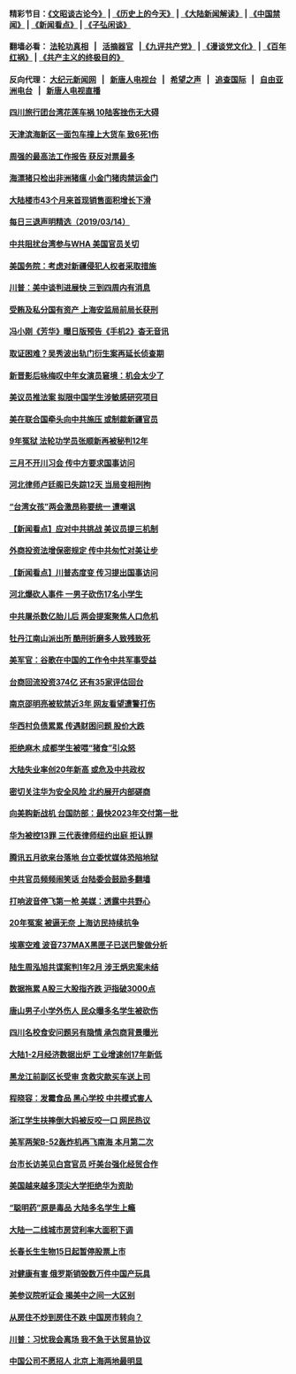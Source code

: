 #### 精彩节目：[《文昭谈古论今》](http://134.209.198.168/wenzhao) | [《历史上的今天》](http://134.209.198.168/today-in-history) | [《大陆新闻解读》](http://134.209.198.168/ntdtv-comedy) | [《中国禁闻》](http://134.209.198.168/ntdtv-news) | [《新闻看点》](http://134.209.198.168/news-insight) | [《子弘闲谈》](http://134.209.198.168/zihongxiantan/) 

 #### 翻墙必看： [法轮功真相](http://134.209.198.168:10000/videos/truth.html) &nbsp;&nbsp;|&nbsp;&nbsp; [活摘器官](http://134.209.198.168:10000/videos/res/Organs/) &nbsp;&nbsp;|[《九评共产党》](http://134.209.198.168:10000/videos/jiuping) | [《漫谈党文化》](http://134.209.198.168:10000/videos/mtdwh) | [《百年红祸》](http://134.209.198.168:10000/videos/bnhh) | [《共产主义的终极目的》](http://134.209.198.168:10000/videos/res/zjmd) 

 #### 反向代理： [大纪元新闻网](http://134.209.198.168:10080/) &nbsp;&nbsp;|&nbsp;&nbsp; [新唐人电视台](http://134.209.198.168:8000/) &nbsp;&nbsp;|&nbsp;&nbsp; [希望之声](http://134.209.198.168:8200/) &nbsp;&nbsp;|&nbsp;&nbsp; [追查国际](http://134.209.198.168:10010/) &nbsp;&nbsp;|&nbsp;&nbsp; [自由亚洲电台](http://134.209.198.168:9800/) &nbsp;&nbsp;|&nbsp;&nbsp; [新唐人电视直播](http://134.209.198.168/) 

#### [四川旅行团台湾花莲车祸 10陆客挫伤无大碍](../pages/nsc413/n11114914.md?t=03150636) 

#### [天津滨海新区一面包车撞上大货车 致6死1伤](../pages/nsc413/n11114842.md?t=03150636) 

#### [周强的最高法工作报告 获反对票最多](../pages/nsc413/n11114777.md?t=03150636) 

#### [海漂猪只检出非洲猪瘟 小金门猪肉禁运金门](../pages/nsc413/n11114834.md?t=03150636) 

#### [大陆楼市43个月来首现销售面积增长下滑](../pages/nsc413/n11114264.md?t=03150636) 

#### [每日三退声明精选（2019/03/14）](../pages/nsc413/n11114933.md?t=03150636) 

#### [中共阻扰台湾参与WHA 美国官员关切](../pages/nsc413/n11114668.md?t=03150636) 

#### [美国务院：考虑对新疆侵犯人权者采取措施](../pages/nsc413/n11114644.md?t=03150636) 


#### [川普：美中谈判进展快 三到四周内有消息](../pages/nsc413/n11113884.md?t=03150636) 

#### [受贿及私分国有资产 上海安监局前局长获刑](../pages/nsc413/n11113936.md?t=03150636) 

#### [冯小刚《芳华》曝日版预告《手机2》杳无音讯](../pages/nsc413/n11113862.md?t=03150636) 

#### [取证困难？吴秀波出轨门衍生案再延长侦查期](../pages/nsc413/n11113679.md?t=03150636) 

#### [新晋影后咏梅叹中年女演员窘境：机会太少了](../pages/nsc413/n11111375.md?t=03150636) 

#### [美议员推法案 拟限中国学生涉敏感研究项目](../pages/nsc413/n11113614.md?t=03150636) 

#### [美在联合国牵头向中共施压 或制裁新疆官员](../pages/nsc413/n11113916.md?t=03150636) 

#### [9年冤狱 法轮功学员张顺新再被秘判12年](../pages/nsc413/n11113839.md?t=03150636) 

#### [三月不开川习会 传中方要求国事访问](../pages/nsc413/n11113391.md?t=03150636) 

#### [河北律师卢廷阁已失踪12天 当局变相刑拘](../pages/nsc413/n11113941.md?t=03150636) 

#### [“台湾女孩”两会激昂称要统一 遭嘲讽](../pages/nsc413/n11113764.md?t=03150636) 

#### [【新闻看点】应对中共挑战 美议员提三机制](../pages/nsc413/n11113410.md?t=03150636) 

#### [外商投资法增保密规定 传中共匆忙对美让步](../pages/nsc413/n11113882.md?t=03150636) 

#### [【新闻看点】川普态度变 传习提出国事访问](../pages/nsc413/n11113351.md?t=03150636) 

#### [河北爆砍人事件 一男子砍伤17名小学生](../pages/nsc413/n11113743.md?t=03150636) 

#### [中共屠杀数亿胎儿后 两会提案聚焦人口危机](../pages/nsc413/n11113782.md?t=03150636) 

#### [牡丹江南山派出所 酷刑折磨多人致残致死](../pages/nsc413/n11110541.md?t=03150636) 

#### [美军官：谷歌在中国的工作令中共军事受益](../pages/nsc413/n11113729.md?t=03150636) 

#### [台商回流投资374亿 还有35家评估回台](../pages/nsc413/n11111998.md?t=03150636) 

#### [南京邵明亮被软禁近3年 网友看望遭警打伤](../pages/nsc413/n11113440.md?t=03150636) 

#### [华西村负债累累 传遇财困问题 股价大跌](../pages/nsc413/n11113676.md?t=03150636) 

#### [拒绝麻木 成都学生被喂“猪食”引众怒](../pages/nsc413/n11113636.md?t=03150636) 

#### [大陆失业率创20年新高 或危及中共政权](../pages/nsc413/n11113473.md?t=03150636) 

#### [密切关注华为安全风险 北约展开内部磋商](../pages/nsc413/n11113653.md?t=03150636) 

#### [向美购新战机 台国防部：最快2023年交付第一批](../pages/nsc413/n11112829.md?t=03150636) 

#### [华为被控13罪 三代表律师纽约出庭 拒认罪](../pages/nsc413/n11113444.md?t=03150636) 

#### [腾讯五月欲来台落地 台立委忧媒体恐陷地狱](../pages/nsc413/n11112820.md?t=03150636) 

#### [中共官员频频闹笑话 台陆委会鼓励多翻墙](../pages/nsc413/n11113254.md?t=03150636) 

#### [打响波音停飞第一枪 美媒：透露中共野心](../pages/nsc413/n11112719.md?t=03150636) 

#### [20年冤案 被逼无奈 上海访民持续抗争](../pages/nsc413/n11113130.md?t=03150636) 


#### [埃塞空难 波音737MAX黑匣子已送巴黎做分析](../pages/nsc413/n11112958.md?t=03150636) 

#### [陆生周泓旭共谍案判1年2月 涉王炳忠案未结](../pages/nsc413/n11112757.md?t=03150636) 

#### [数据拖累 A股三大股指齐跌 沪指破3000点](../pages/nsc413/n11112591.md?t=03150636) 

#### [唐山男子小学外伤人 民众曝多名学生被砍伤](../pages/nsc413/n11112777.md?t=03150636) 

#### [四川名校食安问题另有隐情 承包商背景曝光](../pages/nsc413/n11112682.md?t=03150636) 

#### [大陆1-2月经济数据出炉 工业增速创17年新低](../pages/nsc413/n11111951.md?t=03150636) 

#### [黑龙江前副区长受审 贪救灾款买车送上司](../pages/nsc413/n11112454.md?t=03150636) 

#### [程晓容：发霉食品 黑心学校 中共模式害人](../pages/nsc413/n11112112.md?t=03150636) 

#### [浙江学生扶摔倒大妈被反咬一口 网民热议](../pages/nsc413/n11111909.md?t=03150636) 

#### [美军两架B-52轰炸机再飞南海 本月第二次](../pages/nsc413/n11112258.md?t=03150636) 

#### [台市长访美见白宫官员 吁美台强化经贸合作](../pages/nsc413/n11111929.md?t=03150636) 

#### [美国越来越多顶尖大学拒绝华为资助](../pages/nsc413/n11111729.md?t=03150636) 

#### [“聪明药”原是毒品 大陆多名学生上瘾](../pages/nsc413/n11111898.md?t=03150636) 

#### [大陆一二线城市房贷利率大面积下调](../pages/nsc413/n11111846.md?t=03150636) 

#### [长春长生生物15日起暂停股票上市](../pages/nsc413/n11111840.md?t=03150636) 

#### [对健康有害 俄罗斯销毁数万件中国产玩具](../pages/nsc413/n11111612.md?t=03150636) 

#### [美参议院听证会 揭美中之间一大区别](../pages/nsc413/n11111663.md?t=03150636) 

#### [从房住不炒到房住不跌 中国房市转向？](../pages/nsc413/n11111543.md?t=03150636) 

#### [川普：习忧我会离场 我不急于达贸易协议](../pages/nsc413/n11111521.md?t=03150636) 

#### [中国公司不愿招人 北京上海两地最明显](../pages/nsc413/n11111407.md?t=03150636) 

